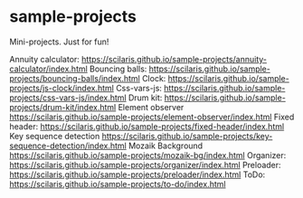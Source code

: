 # sample-projects

Mini-projects. Just for fun!

Annuity calculator: https://scilaris.github.io/sample-projects/annuity-calculator/index.html
Bouncing balls: https://scilaris.github.io/sample-projects/bouncing-balls/index.html
Clock: https://scilaris.github.io/sample-projects/js-clock/index.html
Css-vars-js: https://scilaris.github.io/sample-projects/css-vars-js/index.html
Drum kit: https://scilaris.github.io/sample-projects/drum-kit/index.html
Element observer https://scilaris.github.io/sample-projects/element-observer/index.html
Fixed header: https://scilaris.github.io/sample-projects/fixed-header/index.html
Key sequence detection https://scilaris.github.io/sample-projects/key-sequence-detection/index.html
Mozaik Background https://scilaris.github.io/sample-projects/mozaik-bg/index.html
Organizer: https://scilaris.github.io/sample-projects/organizer/index.html
Preloader: https://scilaris.github.io/sample-projects/preloader/index.html
ToDo: https://scilaris.github.io/sample-projects/to-do/index.html
